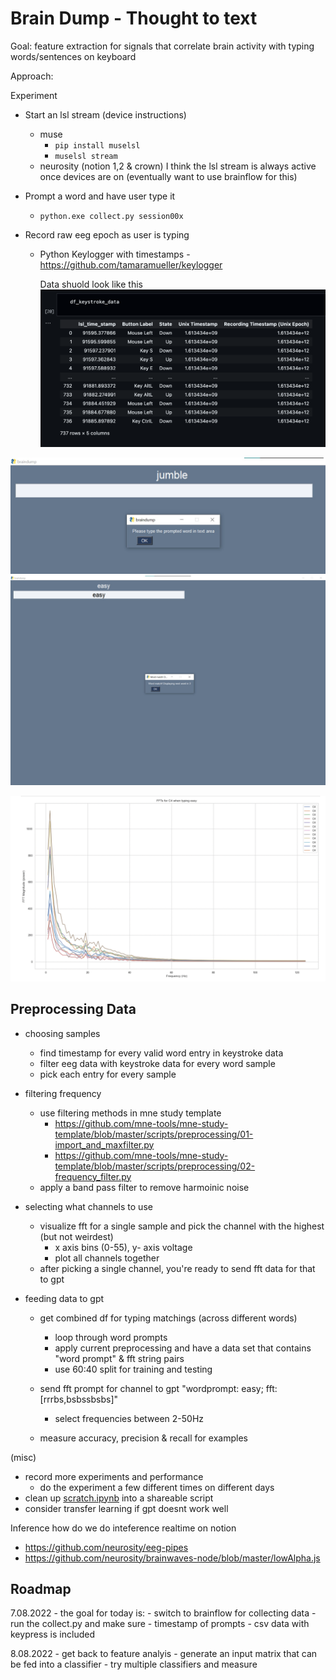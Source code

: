 # Brain Dump - Thought to text

Goal: feature extraction for signals that correlate brain activity with typing words/sentences on keyboard

Approach:

Experiment
- Start an lsl stream
    (device instructions)
    - muse
        - `pip install muselsl`
        - `muselsl stream`
    - neurosity (notion 1,2 & crown)
        I think the lsl stream is always active once devices are on
    (eventually want to use brainflow for this)

- Prompt a word and have user type it
    - `python.exe collect.py session00x`
    
- Record raw eeg epoch as user is typing
  - Python Keylogger with timestamps - https://github.com/tamaramueller/keylogger

    Data shuold look like this ![](./keylogger_screenshots.png)


![Experiment Screenshot_0](./assets/demo_training_experiment_prompt.jpg)
![Experiment Screenshot](./assets/demo_training_experiment.jpg)

![FFT for word on single channel with many samples](./assets/demo_fft_for_word_on_single_chan_many_samples.png)

## Preprocessing Data

- choosing samples
    - find timestamp for every valid word entry in keystroke data
    - filter eeg data with keystroke data for every word sample
    - pick each entry for every sample

- filtering frequency
    - use filtering methods in mne study template
        - https://github.com/mne-tools/mne-study-template/blob/master/scripts/preprocessing/01-import_and_maxfilter.py
        - https://github.com/mne-tools/mne-study-template/blob/master/scripts/preprocessing/02-frequency_filter.py
    - apply a band pass filter to remove harmoinic noise

- selecting what channels to use
    - visualize fft for a single sample and pick the channel with the highest (but not weirdest)
        - x axis bins (0-55), y- axis voltage
        - plot all channels together
    - after picking a single channel, you're ready to send fft data for that to gpt

- feeding data to gpt
    - get combined df for typing matchings (across different words)
        - loop through word prompts
        - apply current preprocessing and have a data set that contains "word prompt" & fft string pairs
        - use 60:40 split for training and testing
    
    - send fft prompt for channel to gpt "wordprompt: easy; fft: [rrrbs,bsbssbsbs]"
	    - select frequencies between 2-50Hz

    - measure accuracy, precision & recall for examples

(misc)
- record more experiments and performance
    - do the experiment a few different times on different days
- clean up [scratch.ipynb](./scratch.ipynb) into a shareable script
- consider transfer learning if gpt doesnt work well

Inference
how do we do inteference realtime on notion
   - https://github.com/neurosity/eeg-pipes
   - https://github.com/neurosity/brainwaves-node/blob/master/lowAlpha.js
    
## Roadmap
7.08.2022
    - the goal for today is:
        - switch to brainflow for collecting data
        - run the collect.py and make sure
            - timestamp of prompts
            - csv data with keypress is included

8.08.2022
    - get back to feature analyis
        - generate an input matrix that can be fed into a classifier
        - try multiple classifiers and measure